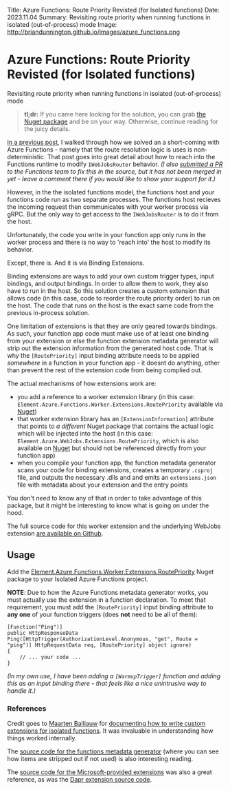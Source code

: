 Title: Azure Functions: Route Priority Revisted (for Isolated functions)
Date: 2023.11.04
Summary: Revisiting route priority when running functions in isolated (out-of-process) mode
Image: http://briandunnington.github.io/images/azure_functions.png

<div class="hero-unit">
<h1>Azure Functions: Route Priority Revisted (for Isolated functions)</h1>
<p>Revisiting route priority when running functions in isolated (out-of-process) mode</p>
</div>

> **tl;dr:** If you came here looking for the solution, you can grab [the Nuget package][nuget] and be on your way. Otherwise, continue reading for the juicy details.

[In a previous post][previous], I walked through how we solved an a short-coming with Azure Functions - namely that the route resolution logic is uses is non-deterministic. That post goes into great detail about how to reach into the Functions runtime to modify `IWebJobsRouter` behavior. *(I also [submitted a PR][pr] to the Functions team to fix this in the source, but it has not been merged in yet - leave a comment there if you would like to show your support for it.)*

However, in the the isolated functions model, the functions host and your functions code run as two separate processes. The functions host recieves the incoming request then communicates with your worker process via gRPC. But the only way to get access to the `IWebJobsRouter` is to do it from the host.

Unfortunately, the code you write in your function app only runs in the worker process and there is no way to 'reach into' the host to modify its behavior.

Except, there is. And it is via Binding Extensions.

Binding extensions are ways to add your own custom trigger types, input bindings, and output bindings. In order to allow them to work, they also have to run in the host. So this solution creates a custom extension that allows code (in this case, code to reorder the route priority order) to run on the host. The code that runs on the host is the exact same code from the previous in-process solution.

One limitation of extensions is that they are only geared towards bindings. As such, your function app code must make use of at least one binding from your extension or else the function extension metadata generator will strip out the extension information from the generated host code. That is why the `[RoutePriority]` input binding attribute needs to be applied _somewhere_ in a function in your function app - it doesnt do anything, other than prevent the rest of the extension code from being complied out.

The actual mechanisms of how extensions work are:

- you add a reference to a worker extension library (in this case: `Element.Azure.Functions.Worker.Extensions.RoutePriority` available via [Nuget][nuget])
- that worker extension library has an `[ExtensionInformation]` attribute that points to *a different* Nuget package that contains the actual logic which will be injected into the host (in this case: `Element.Azure.WebJobs.Extensions.RoutePriority`, which is also available on [Nuget](https://www.nuget.org/packages/Element.Azure.WebJobs.Extensions.RoutePriority) but should not be referenced directly from your function app)
- when you compile your function app, the function metadata generator scans your code for binding extensions, creates a temporary `.csproj` file, and outputs the necessary .dlls and and emits an `extensions.json` file with metadata about your extension and the entry points

You don't _need_ to know any of that in order to take advantage of this package, but it might be interesting to know what is going on under the hood.

The full source code for this worker extension and the underlying WebJobs extension [are available on Github][source].

## Usage
Add the [Element.Azure.Functions.Worker.Extensions.RoutePriority][nuget] Nuget package to your Isolated Azure Functions project.

**NOTE**: Due to how the Azure Functions metadata generator works, you must actually use the extension in a function declaration. To meet that requirement, you must add the `[RoutePriority]` input binding attribute to **any one** of your function triggers (does **not** need to be all of them):

    [Function("Ping")]
    public HttpResponseData Ping([HttpTrigger(AuthorizationLevel.Anonymous, "get", Route = "ping")] HttpRequestData req, [RoutePriority] object ignore)
    {
        // ... your code ...
    }

*(In my own use, I have been adding a `[WarmupTrigger]` function and adding this as an input binding there - that feels like a nice unintrusive way to handle it.)*

### References

Credit goes to [Maarten Balliauw](https://github.com/maartenba) for [documenting how to write custom extensions for isolated functions](https://blog.maartenballiauw.be/post/2021/06/01/custom-bindings-with-azure-functions-dotnet-isolated-worker.html). It was invaluable in understanding how things worked internally.

The [source code for the functions metadata generator](https://github.com/Azure/azure-functions-dotnet-worker/blob/bba8136917f2a60d884387182fca35ed19aaf8e4/sdk/FunctionMetadataLoaderExtension/Startup.cs) (where you can see how items are stripped out if not used) is also interesting reading.

The [source code for the Microsoft-provided extensions](https://github.com/Azure/azure-functions-dotnet-worker/tree/main/extensions) was also a great reference, as was the [Dapr extension source code](https://github.com/Azure/azure-functions-dapr-extension/tree/master/src).



[previous]: azure_functions_route_priority
[nuget]: https://www.nuget.org/packages/Element.Azure.Functions.Worker.Extensions.RoutePriority
[pr]: https://github.com/Azure/azure-webjobs-sdk-extensions/pull/842#issuecomment-1644597571
[source]: https://github.com/briandunnington/AzureFunctionsIsolatedRoutePriority

